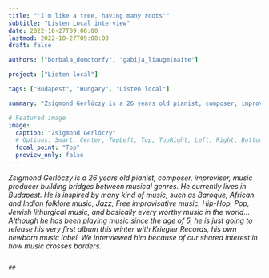 ```yaml
---
title: "'I'm like a tree, having many roots'"
subtitle: "Listen Local interview"
date: 2022-10-27T09:00:00
lastmod: 2022-10-27T09:00:00
draft: false

authors: ["borbala_domotorfy", "gabija_liaugminaite"]

project: ["Listen local"]

tags: ["Budapest", "Hungary", "Listen local"]

summary: "Zsigmond Gerlóczy is a 26 years old pianist, composer, improviser, music producer building bridges between musical genres.  His first album is going to be released soon. He currently lives in Budapest"

# Featured image
image:
  caption: "Zsigmond Gerlóczy"
  # Options: Smart, Center, TopLeft, Top, TopRight, Left, Right, BottomLeft, Bottom, BottomRight
  focal_point: "Top"
  preview_only: false
---
```


<!-- HERE I WOULD INCLUDE A BREIF INTRODUCTION ABOUT WHO MARIE IS AND WHY WE'RE INTERVIEWING HER
Please go ahead and extend it

-->
*Zsigmond Gerlóczy is a 26 years old pianist, composer, improviser, music producer building bridges between musical genres. He currently lives in Budapest. He is inspired by many kind of music, such as Baroque, African and Indian folklore music, Jazz, Free improvisative music, Hip-Hop, Pop, Jewish lithurgical music, and basically every worthy music in the world… Although he has been playing music since the age of 5, he is just going to release his very first album this winter with Kriegler Records, his own newborn music label. We interviewed him because of our shared interest in how music crosses borders.*

```

## 